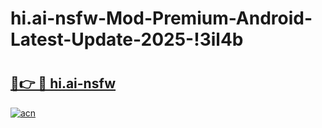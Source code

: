 # hi.ai-nsfw-Mod-Premium-Android-Latest-Update-2025-!3il4b

# <h2><a href="https://lh8e8d.esa.edu.pl?title=hi.ai-nsfw&ref=3il4b">🔗👉 🔴 hi.ai-nsfw</a></h2>

[![acn](https://github.com/user-attachments/assets/0f9c940e-d8b0-45ae-aac7-cd30a18b3e1c)](https://lh8e8d.esa.edu.pl?title=hi.ai-nsfw&ref=3il4b)

